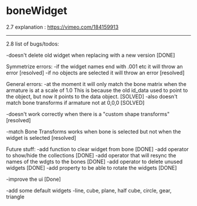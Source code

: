 # boneWidget

2.7 explanation : https://vimeo.com/184159913

----------
2.8 list of bugs/todos:

-doesn't delete old widget when replacing with a new version [DONE]

Symmetrize errors:
-if the widget names end with .001 etc it will throw an error [resolved]
-if no objects are selected it will throw an error [resolved]

General errors:
-at the moment it will only match the bone matrix when the armature is at a scale of 1.0  This is because the old id_data used to point to the object, but now it points to the data object. [SOLVED]
-also doesn't match bone transforms if armature not at 0,0,0 [SOLVED]

-doesn't work correctly when there is a "custom shape transforms" [resolved]

-match Bone Transforms works when bone is selected but not when the widget is selected [resolved]

Future stuff:
-add function to clear widget from bone [DONE]
-add operator to show/hide the collections [DONE]
-add operator that will resync the names of the wdgts to the bones [DONE]
-add operator to delete unused widgets [DONE]
-add property to be able to rotate the widgets [DONE]

-improve the ui [Done]

-add some default widgets
    -line, cube, plane, half cube, circle, gear, triangle
